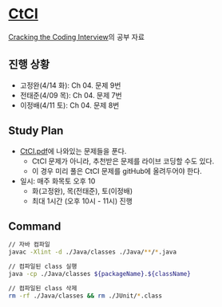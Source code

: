 # [CtCI](https://github.com/careercup/CtCI-6th-Edition)

[Cracking the Coding Interview](http://www.yes24.com/Product/Goods/44305533)의 공부 자료

## 진행 상황

- 고정완(4/14 화): Ch 04. 문제 9번
- 전태준(4/09 목): Ch 04. 문제 7번
- 이정배(4/11 토): Ch 04. 문제 8번

## Study Plan

- [CtCI.pdf](./CtCI.pdf)에 나와있는 문제들을 푼다.
  - CtCI 문제가 아니라, 추천받은 문제를 라이브 코딩할 수도 있다.
  - 이 경우 미리 풀은 CtCI 문제를 gitHub에 올려두어야 한다.
- 일시: 매주 화목토 오후 10
  - 화(고정완), 목(전태준), 토(이정배)
  - 최대 1시간 (오후 10시 - 11시) 진행

## Command

```sh
// 자바 컴파일
javac -Xlint -d ./Java/classes ./Java/**/*.java

// 컴파일된 class 실행
java -cp ./Java/classes ${packageName}.${className}

// 컴파일된 class 삭제
rm -rf ./Java/classes && rm ./JUnit/*.class
```
